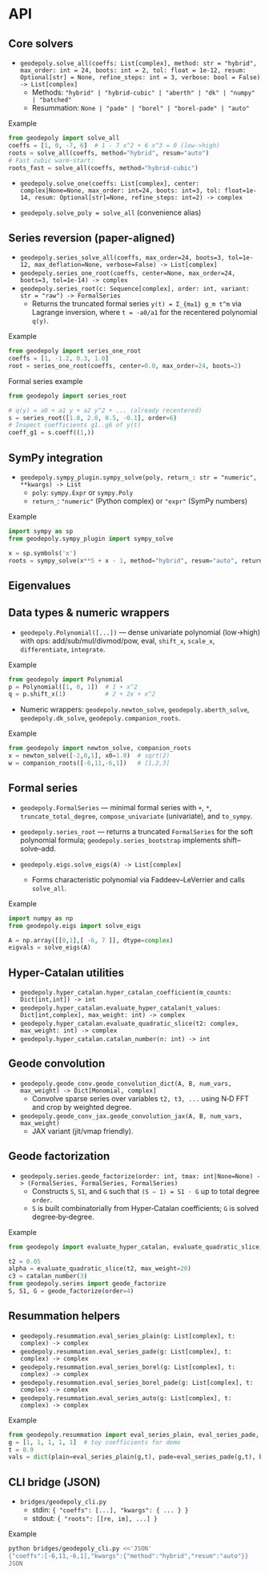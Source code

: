 # API

## Core solvers

- `geodepoly.solve_all(coeffs: List[complex], method: str = "hybrid", max_order: int = 24, boots: int = 2, tol: float = 1e-12, resum: Optional[str] = None, refine_steps: int = 3, verbose: bool = False) -> List[complex]`
  - Methods: `"hybrid" | "hybrid-cubic" | "aberth" | "dk" | "numpy" | "batched"`
  - Resummation: `None | "pade" | "borel" | "borel-pade" | "auto"`

Example
```python
from geodepoly import solve_all
coeffs = [1, 0, -7, 6]  # 1 - 7 x^2 + 6 x^3 = 0 (low->high)
roots = solve_all(coeffs, method="hybrid", resum="auto")
# Fast cubic warm-start:
roots_fast = solve_all(coeffs, method="hybrid-cubic")
```

- `geodepoly.solve_one(coeffs: List[complex], center: complex|None=None, max_order: int=24, boots: int=3, tol: float=1e-14, resum: Optional[str]=None, refine_steps: int=2) -> complex`

- `geodepoly.solve_poly = solve_all` (convenience alias)

## Series reversion (paper-aligned)

- `geodepoly.series_solve_all(coeffs, max_order=24, boots=3, tol=1e-12, max_deflation=None, verbose=False) -> List[complex]`
- `geodepoly.series_one_root(coeffs, center=None, max_order=24, boots=3, tol=1e-14) -> complex`
- `geodepoly.series_root(c: Sequence[complex], order: int, variant: str = "raw") -> FormalSeries`
  - Returns the truncated formal series `y(t) = Σ_{m≥1} g_m t^m` via Lagrange inversion, where `t = -a0/a1` for the recentered polynomial `q(y)`.

Example
```python
from geodepoly import series_one_root
coeffs = [1, -1.2, 0.3, 1.0]
root = series_one_root(coeffs, center=0.0, max_order=24, boots=2)
```

Formal series example
```python
from geodepoly import series_root

# q(y) = a0 + a1 y + a2 y^2 + ... (already recentered)
s = series_root([1.0, 2.0, 0.5, -0.1], order=6)
# Inspect coefficients g1..g6 of y(t)
coeff_g1 = s.coeff((1,))
```

## SymPy integration

- `geodepoly.sympy_plugin.sympy_solve(poly, return_: str = "numeric", **kwargs) -> List`
  - `poly`: `sympy.Expr` or `sympy.Poly`
  - `return_`: `"numeric"` (Python complex) or `"expr"` (SymPy numbers)

Example
```python
import sympy as sp
from geodepoly.sympy_plugin import sympy_solve

x = sp.symbols('x')
roots = sympy_solve(x**5 + x - 1, method="hybrid", resum="auto", return_="numeric")
```

## Eigenvalues
## Data types & numeric wrappers

- `geodepoly.Polynomial([...])` — dense univariate polynomial (low→high) with ops: add/sub/mul/divmod/pow, eval, `shift_x`, `scale_x`, `differentiate`, `integrate`.

Example
```python
from geodepoly import Polynomial
p = Polynomial([1, 0, 1])  # 1 + x^2
q = p.shift_x(1)           # 2 + 2x + x^2
```

- Numeric wrappers: `geodepoly.newton_solve`, `geodepoly.aberth_solve`, `geodepoly.dk_solve`, `geodepoly.companion_roots`.

Example
```python
from geodepoly import newton_solve, companion_roots
x = newton_solve([-2,0,1], x0=1.0)  # sqrt(2)
w = companion_roots([-6,11,-6,1])   # [1,2,3]
```

## Formal series

- `geodepoly.FormalSeries` — minimal formal series with `+`, `*`, `truncate_total_degree`, `compose_univariate` (univariate), and `to_sympy`.
- `geodepoly.series_root` — returns a truncated `FormalSeries` for the soft polynomial formula; `geodepoly.series_bootstrap` implements shift–solve–add.

- `geodepoly.eigs.solve_eigs(A) -> List[complex]`
  - Forms characteristic polynomial via Faddeev–LeVerrier and calls `solve_all`.

Example
```python
import numpy as np
from geodepoly.eigs import solve_eigs

A = np.array([[0,1],[ -6, 7 ]], dtype=complex)
eigvals = solve_eigs(A)
```

## Hyper-Catalan utilities

- `geodepoly.hyper_catalan.hyper_catalan_coefficient(m_counts: Dict[int,int]) -> int`
- `geodepoly.hyper_catalan.evaluate_hyper_catalan(t_values: Dict[int,complex], max_weight: int) -> complex`
- `geodepoly.hyper_catalan.evaluate_quadratic_slice(t2: complex, max_weight: int) -> complex`
- `geodepoly.hyper_catalan.catalan_number(n: int) -> int`

## Geode convolution

- `geodepoly.geode_conv.geode_convolution_dict(A, B, num_vars, max_weight) -> Dict[Monomial, complex]`
  - Convolve sparse series over variables `t2, t3, ...` using N‑D FFT and crop by weighted degree.
- `geodepoly.geode_conv_jax.geode_convolution_jax(A, B, num_vars, max_weight)`
  - JAX variant (jit/vmap friendly).

## Geode factorization

- `geodepoly.series.geode_factorize(order: int, tmax: int|None=None) -> (FormalSeries, FormalSeries, FormalSeries)`
  - Constructs `S`, `S1`, and `G` such that `(S − 1) = S1 · G` up to total degree `order`.
  - `S` is built combinatorially from Hyper‑Catalan coefficients; `G` is solved degree‑by‑degree.

Example
```python
from geodepoly import evaluate_hyper_catalan, evaluate_quadratic_slice, catalan_number

t2 = 0.05
alpha = evaluate_quadratic_slice(t2, max_weight=20)
c3 = catalan_number(3)
from geodepoly.series import geode_factorize
S, S1, G = geode_factorize(order=4)
```

## Resummation helpers

- `geodepoly.resummation.eval_series_plain(g: List[complex], t: complex) -> complex`
- `geodepoly.resummation.eval_series_pade(g: List[complex], t: complex) -> complex`
- `geodepoly.resummation.eval_series_borel(g: List[complex], t: complex) -> complex`
- `geodepoly.resummation.eval_series_borel_pade(g: List[complex], t: complex) -> complex`
- `geodepoly.resummation.eval_series_auto(g: List[complex], t: complex) -> complex`

Example
```python
from geodepoly.resummation import eval_series_plain, eval_series_pade, eval_series_borel_pade, eval_series_auto
g = [1, 1, 1, 1, 1]  # toy coefficients for demo
t = 0.9
vals = dict(plain=eval_series_plain(g,t), pade=eval_series_pade(g,t), borel_pade=eval_series_borel_pade(g,t), auto=eval_series_auto(g,t))
```

## CLI bridge (JSON)

- `bridges/geodepoly_cli.py`
  - stdin: `{ "coeffs": [...], "kwargs": { ... } }`
  - stdout: `{ "roots": [[re, im], ...] }`

Example
```bash
python bridges/geodepoly_cli.py <<'JSON'
{"coeffs":[-6,11,-6,1],"kwargs":{"method":"hybrid","resum":"auto"}}
JSON
```
